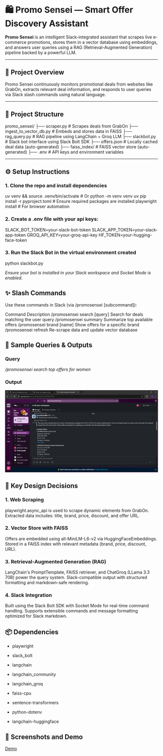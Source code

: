 # 🛍️ Promo Sensei — Smart Offer Discovery Assistant

**Promo Sensei** is an intelligent Slack-integrated assistant that scrapes live e-commerce promotions, stores them in a vector database using embeddings, and answers user queries using a RAG (Retrieval-Augmented Generation) pipeline backed by a powerful LLM.

---

## 🚀 Project Overview

Promo Sensei continuously monitors promotional deals from websites like GrabOn, extracts relevant deal information, and responds to user queries via Slack slash commands using natural language.

---

## 🧱 Project Structure
promo_sensei/
├── scraper.py # Scrapes deals from GrabOn
├── ingest_to_vector_db.py # Embeds and stores data in FAISS
├── rag_query.py # RAG pipeline using LangChain + Groq LLM
├── slackbot.py # Slack bot interface using Slack Bolt SDK
├── offers.json # Locally cached deal data (auto-generated)
├── faiss_index/ # FAISS vector store (auto-generated)
├── .env # API keys and environment variables


---

## ⚙️ Setup Instructions

### 1. Clone the repo and install dependencies

uv venv && source .venv/bin/activate    # Or python -m venv venv
uv pip install -r pyproject.toml        # Ensure required packages are installed
playwright install                      # For browser automation

### 2. Create a .env file with your api keys:

SLACK_BOT_TOKEN=your-slack-bot-token
SLACK_APP_TOKEN=your-slack-app-token
GROQ_API_KEY=your-groq-api-key
HF_TOKEN=your-hugging-face-token

### 3. Run the Slack Bot in the virtual environment created

python slackbot.py

*Ensure your bot is installed in your Slack workspace and Socket Mode is enabled.*

## ✨ Slash Commands
Use these commands in Slack (via /promosensei [subcommand]):

Command	                            Description
/promosensei search [query]	        Search for deals matching the user query
/promosensei summary	            Summarize top available offers
/promosensei brand [name]	        Show offers for a specific brand
/promosensei refresh	            Re-scrape data and update vector database

## 💬 Sample Queries & Outputs

### Query
*/promosensei search top offers for women*

### Output
![alt text](<_promosensei search command.png>)

## 🧠 Key Design Decisions
### 1. Web Scraping
playwright.async_api is used to scrape dynamic elements from GrabOn.
Extracted data includes: title, brand, price, discount, and offer URL.

### 2. Vector Store with FAISS
Offers are embedded using all-MiniLM-L6-v2 via HuggingFaceEmbeddings.
Stored in a FAISS index with relevant metadata (brand, price, discount, URL).

### 3. Retrieval-Augmented Generation (RAG)
LangChain's PromptTemplate, FAISS retriever, and ChatGroq (LLama 3.3 70B) power the query system.
Slack-compatible output with structured formatting and markdown-safe rendering.

### 4. Slack Integration
Built using the Slack Bolt SDK with Socket Mode for real-time command handling.
Supports extensible commands and message formatting optimized for Slack markdown.


## 📦 Dependencies

* playwright

* slack_bolt

* langchain

* langchain_community

* langchain_groq

* faiss-cpu

* sentence-transformers

* python-dotenv

* langchain-huggingface

## 📸 Screenshots and Demo

[Demo](https://drive.google.com/drive/folders/1Wei_LkITfjArXu8tGjhDdmIAmmflziox?usp=sharing)